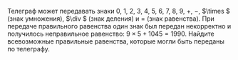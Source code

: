 Телеграф может передавать знаки 0, 1, 2, 3, 4, 5, 6, 7, 8, 9, $+$, $-$, $\times $ (знак умножения), $\div $ (знак деления) и $=$  (знак равенства). При  передаче  правильного  равенства  один  знак  был передан некорректно и получилось неправильное равенство:  $9\times 5+1045=1990$. Найдите всевозможные правильные равенства, которые могли быть переданы по телеграфу.